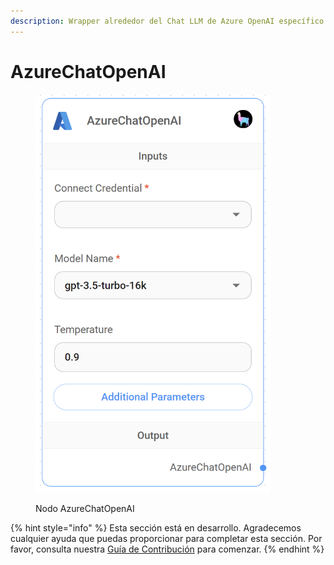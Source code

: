 ```yaml
---
description: Wrapper alrededor del Chat LLM de Azure OpenAI específico para LlamaIndex.
---
```


# AzureChatOpenAI

<figure><img src="../../../../.gitbook/assets/up-018.png" alt="" width="375"><figcaption><p>Nodo AzureChatOpenAI</p></figcaption></figure>

{% hint style="info" %}
Esta sección está en desarrollo. Agradecemos cualquier ayuda que puedas proporcionar para completar esta sección. Por favor, consulta nuestra [Guía de Contribución](../../../../contributing/) para comenzar.
{% endhint %}
